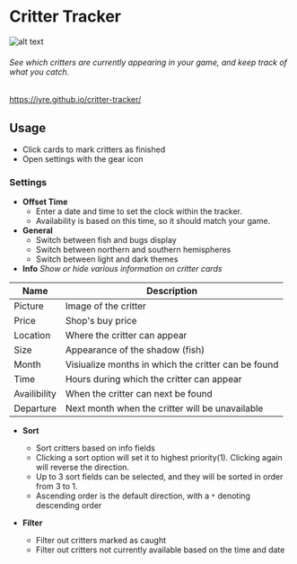 # Critter Tracker
![alt text](https://iyre.github.io/critter-tracker/images/favicon.png "Project Logo")
###### See which critters are currently appearing in your game, and keep track of what you catch.

https://iyre.github.io/critter-tracker/

## Usage
* Click cards to mark critters as finished
* Open settings with the gear icon

### Settings
* __Offset Time__
  * Enter a date and time to set the clock within the tracker.
  * Availability is based on this time, so it should match your game.
* __General__
  * Switch between fish and bugs display
  * Switch between northern and southern hemispheres
  * Switch between light and dark themes
* __Info__ _Show or hide various information on critter cards_

__Name__ | __Description__
-------- | ---------------
Picture  | Image of the critter
Price    | Shop's buy price
Location | Where the critter can appear
Size     | Appearance of the shadow (fish)
Month    | Visiualize months in which the critter can be found
Time     | Hours during which the critter can appear
Availibility | When the critter can next be found
Departure    | Next month when the critter will be unavailable

* __Sort__
  * Sort critters based on info fields
  * Clicking a sort option will set it to highest priority(1). Clicking again will reverse the direction.
  * Up to 3 sort fields can be selected, and they will be sorted in order from 3 to 1.
  * Ascending order is the default direction, with a `*` denoting descending order

* __Filter__
  * Filter out critters marked as caught
  * Filter out critters not currently available based on the time and date

